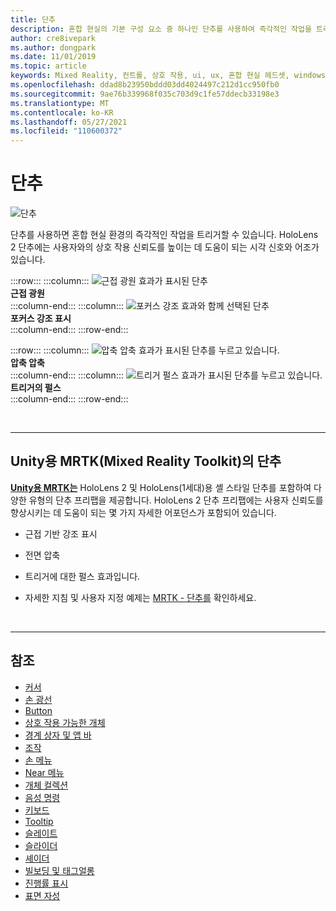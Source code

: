 ```yaml
---
title: 단추
description: 혼합 현실의 기본 구성 요소 중 하나인 단추를 사용하여 즉각적인 작업을 트리거하는 방법을 알아봅니다.
author: cre8ivepark
ms.author: dongpark
ms.date: 11/01/2019
ms.topic: article
keywords: Mixed Reality, 컨트롤, 상호 작용, ui, ux, 혼합 현실 헤드셋, windows mixed reality 헤드셋, 가상 현실 헤드셋, HoloLens, MRTK, Mixed Reality Toolkit, 단추
ms.openlocfilehash: ddad8b23950bddd03dd4024497c212d1cc950fb0
ms.sourcegitcommit: 9ae76b339968f035c703d9c1fe57ddecb33198e3
ms.translationtype: MT
ms.contentlocale: ko-KR
ms.lasthandoff: 05/27/2021
ms.locfileid: "110600372"
---
```

# <a name="button"></a>단추

![단추](images/UX_Hero_Button.jpg)

단추를 사용하면 혼합 현실 환경의 즉각적인 작업을 트리거할 수 있습니다. HoloLens 2 단추에는 사용자와의 상호 작용 신뢰도를 높이는 데 도움이 되는 시각 신호와 어조가 있습니다. 

:::row:::
    :::column:::
       ![근접 광원 효과가 표시된 단추](images/UX_Button_Affordance_ProximityLight.jpg)<br>
       **근접 광원**<br>
    :::column-end:::
    :::column:::
       ![포커스 강조 효과와 함께 선택된 단추](images/UX_Button_Affordance_FocusHighlight.jpg)<br>
        **포커스 강조 표시**<br>
    :::column-end:::
:::row-end:::

:::row:::
    :::column:::
       ![압축 압축 효과가 표시된 단추를 누르고 있습니다.](images/UX_Button_Affordance_Compression.jpg)<br>
       **압축 압축**<br>
    :::column-end:::
    :::column:::
       ![트리거 펄스 효과가 표시된 단추를 누르고 있습니다.](images/UX_Button_Affordance_Pulse.jpg)<br>
        **트리거의 펄스**<br>
    :::column-end:::
:::row-end:::

<br>

---

## <a name="button-in-mrtkmixed-reality-toolkit-for-unity"></a>Unity용 MRTK(Mixed Reality Toolkit)의 단추
**[Unity용 MRTK는](https://github.com/Microsoft/MixedRealityToolkit-Unity)** HoloLens 2 및 HoloLens(1세대)용 셸 스타일 단추를 포함하여 다양한 유형의 단추 프리팹을 제공합니다. HoloLens 2 단추 프리팹에는 사용자 신뢰도를 향상시키는 데 도움이 되는 몇 가지 자세한 어포던스가 포함되어 있습니다.

* 근접 기반 강조 표시
* 전면 압축
* 트리거에 대한 펄스 효과입니다.

* 자세한 지침 및 사용자 지정 예제는 [MRTK - 단추를](/windows/mixed-reality/mrtk-unity/features/ux-building-blocks/button) 확인하세요.

<br>

---

## <a name="see-also"></a>참조

* [커서](cursors.md)
* [손 광선](point-and-commit.md)
* [Button](button.md)
* [상호 작용 가능한 개체](interactable-object.md)
* [경계 상자 및 앱 바](app-bar-and-bounding-box.md)
* [조작](direct-manipulation.md)
* [손 메뉴](hand-menu.md)
* [Near 메뉴](near-menu.md)
* [개체 컬렉션](object-collection.md)
* [음성 명령](voice-input.md)
* [키보드](keyboard.md)
* [Tooltip](tooltip.md)
* [슬레이트](slate.md)
* [슬라이더](slider.md)
* [셰이더](shader.md)
* [빌보딩 및 태그얼롱](billboarding-and-tag-along.md)
* [진행률 표시](progress.md)
* [표면 자성](surface-magnetism.md)